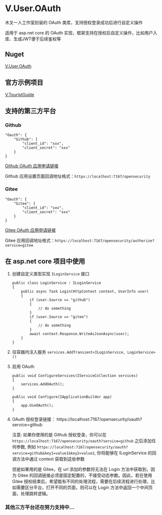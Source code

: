 ﻿# V.User.OAuth

木叉一人工作室封装的 OAuth 类库，支持授权登录成功后进行自定义操作

适用于 asp.net core 的 OAuth 实现，框架支持在授权后自定义操作，比如用户入库、生成JWT便于后续鉴权等

## Nuget

[V.User.OAuth](https://www.nuget.org/packages/V.User.OAuth)

## 官方示例项目
[V.TouristGuide](https://github.com/venyowong/V.TouristGuide)

## 支持的第三方平台

### Github

```
"Oauth": {
    "Github": {
        "client_id": "xxx",
        "client_secret": "xxx"
    }
}
```
[Github OAuth 应用申请链接](https://github.com/settings/developers)

Github 应用设置页面回调地址格式：`https://localhost:7167/opensecurity`

### Gitee

```
"Oauth": {
    "Gitee": {
        "client_id": "xxx",
        "client_secret": "xxx"
    }
}
```
[Gitee OAuth 应用申请链接](https://gitee.com/oauth/applications)

Gitee 应用回调地址格式：`https://localhost:7167/opensecurity/authorize?service=gitee`

## 在 asp.net core 项目中使用

1. 创建自定义类型实现 `ILoginService` 接口
    ```
    public class LoginService : ILoginService
    {
        public async Task Login(HttpContext context, UserInfo user)
        {
            if (user.Source == "github")
            {
                // do something
            }
            if (user.Source == "gitee")
            {
                // do something
            }
            await context.Response.WriteAsJsonAsync(user);
        }
    }
    ```
2. 往容器内注入服务 `services.AddTransient<ILoginService, LoginService>()`
3. 启用 OAuth
    ```
    public void ConfigureServices(IServiceCollection services)
    {
        services.AddOAuth();
    }

    public void Configure(IApplicationBuilder app)
    {
        app.UseOAuth();
    }
    ```
4. OAuth 授权登录链接： https://localhost:7167/opensecurity/oauth?service=github

    注意: 如果你使用的是 Github 授权登录，你可以在 `https://localhost:7167/opensecurity/oauth?service=github` 之后添加任何参数, 例如 `https://localhost:7167/opensecurity/oauth?service=github&key1=value1&key2=value2`, 你将能够在 ILoginService 的回调方法中通过 context 获取到这些参数
    
    但是如果用的是 Gitee，在 url 添加的参数将无法在 Login 方法中获取到，因为 Gitee 的回调链接必须是固定配置的，不接受动态参数。因此，若在使用 Gitee 授权结束后，希望能有不同的处理流程，需要在后续流程进行处理，比如需要区分平台，打开不同的页面，则可以在 Login 方法中返回一个中间页面，处理跳转逻辑。

### 其他三方平台还在努力支持中...